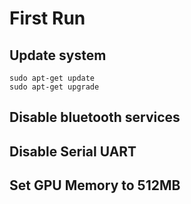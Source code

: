 # First Run

## Update system

	sudo apt-get update
	sudo apt-get upgrade

## Disable bluetooth services

## Disable Serial UART

## Set GPU Memory to 512MB